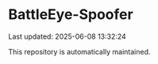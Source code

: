 # BattleEye-Spoofer

Last updated: 2025-06-08 13:32:24

This repository is automatically maintained.
